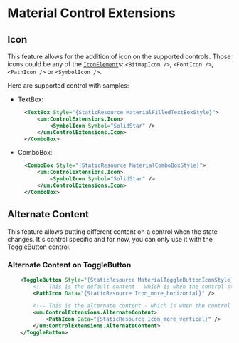 # Material Control Extensions

## Icon
This feature allows for the addition of icon on the supported controls. Those icons could be any of the [`IconElement`](https://docs.microsoft.com/en-us/windows/windows-app-sdk/api/winrt/microsoft.ui.xaml.controls.iconelement)s: `<BitmapIcon />`, `<FontIcon />`, `<PathIcon />` or `<SymbolIcon />`.

Here are supported control with samples:
* TextBox:
  ``` xml
    <TextBox Style="{StaticResource MaterialFilledTextBoxStyle}">
        <um:ControlExtensions.Icon>
            <SymbolIcon Symbol="SolidStar" />
        </um:ControlExtensions.Icon>
    </ComboBox>
  ```
* ComboBox:
  ``` xml
    <ComboBox Style="{StaticResource MaterialComboBoxStyle}">
        <um:ControlExtensions.Icon>
            <SymbolIcon Symbol="SolidStar" />
        </um:ControlExtensions.Icon>
    </ComboBox>
  ```

## Alternate Content
This feature allows putting different content on a control when the state changes.
It's control specific and for now, you can only use it with the ToggleButton control.

### Alternate Content on ToggleButton
``` xml
    <ToggleButton Style="{StaticResource MaterialToggleButtonIconStyle}">
        <!-- This is the default content - which is when the control state is UNCHECKED (the default value of a ToggleButton) -->
        <PathIcon Data="{StaticResource Icon_more_horizontal}" />

        <!-- This is the alternate content - which is when the control state is CHECKED -->
        <um:ControlExtensions.AlternateContent>
            <PathIcon Data="{StaticResource Icon_more_vertical}" />
        </um:ControlExtensions.AlternateContent>
    </ToggleButton>
```
